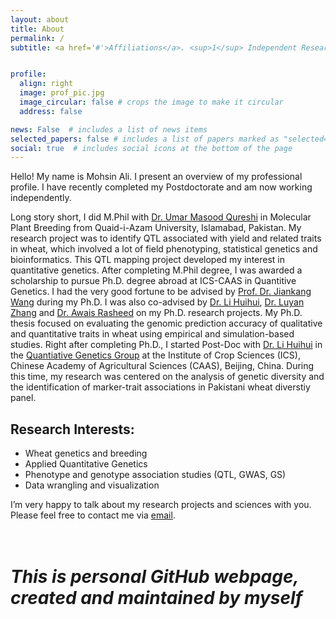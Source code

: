 ```yaml
---
layout: about
title: About
permalink: /
subtitle: <a href='#'>Affiliations</a>. <sup>1</sup> Independent Researcher


profile:
  align: right
  image: prof_pic.jpg
  image_circular: false # crops the image to make it circular
  address: false

news: False  # includes a list of news items
selected_papers: false # includes a list of papers marked as "selected={true}"
social: true  # includes social icons at the bottom of the page
---
```


Hello! My name is Mohsin Ali. I present an overview of my professional profile. I have recently completed my Postdoctorate and am now working independently.

Long story short, I did M.Phil with [Dr. Umar Masood Qureshi](https://www.qau.edu.pk/profile.php?id=804029) in Molecular Plant Breeding from Quaid-i-Azam University, Islamabad, Pakistan. My research project was to identify QTL associated with yield and related traits in wheat, which involved a lot of field phenotyping, statistical genetics and bioinformatics. This QTL mapping project developed my interest in quantitative genetics. After completing M.Phil degree, I was awarded a scholarship to pursue Ph.D. degree abroad at ICS-CAAS in Quantitive Genetics. I had the very good fortune to be advised by [Prof. Dr. Jiankang Wang](https://isbreedingen.caas.cn/member/staff/294609.htm) during my Ph.D. I was also co-advised by [Dr. Li Huihui](https://isbreedingen.caas.cn/member/staff/294610.htm), [Dr. Luyan Zhang](https://isbreedingen.caas.cn/member/staff/294611.htm) and [Dr. Awais Rasheed](http://www.qau.edu.pk/profile.php?id=804030) on my Ph.D. research projects. My Ph.D. thesis focused on evaluating the genomic prediction accuracy of qualitative and quantitative traits in wheat using empirical and simulation-based studies. Right after completing Ph.D., I started Post-Doc with [Dr. Li Huihui](https://isbreedingen.caas.cn/member/staff/294610.htm) in the [Quantiative Genetics Group](https://isbreeding.caas.cn/) at the Institute of Crop Sciences (ICS), Chinese Academy of Agricultural Sciences (CAAS), Beijing, China. During this time, my research was centered on the analysis of genetic diversity and the identification of marker-trait associations in Pakistani wheat diverstiy panel.

## Research Interests:

- Wheat genetics and breeding
- Applied Quantitative Genetics
- Phenotype and genotype association studies (QTL, GWAS, GS)
- Data wrangling and visualization

I’m very happy to talk about my research projects and sciences with you. Please feel free to contact me via [email](mali1990@yahoo.com).  
<br/><br/>  
# _This is personal GitHub webpage, created and maintained by myself_
